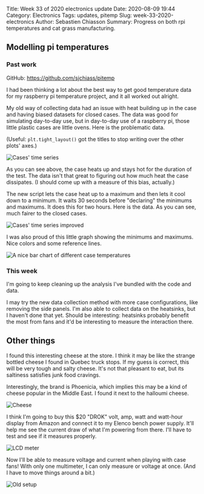 Title: Week 33 of 2020 electronics update
Date: 2020-08-09 19:44
Category: Electronics
Tags: updates, pitemp
Slug: week-33-2020-electronics
Author: Sebastien Chiasson
Summary: Progress on both rpi temperatures and cat grass manufacturing.

## Modelling pi temperatures

### Past work

GitHub: <https://github.com/sjchiass/pitemp>

I had been thinking a lot about the best way to get good temperature data for my raspberry pi temperature project, and it all worked out alright.

My old way of collecting data had an issue with heat building up in the case and having biased datasets for closed cases. The data was good for simulating day-to-day use, but in day-to-day use of a raspberry pi, those little plastic cases are little ovens. Here is the problematic data.

(Useful: `plt.tight_layout()` got the titles to stop writing over the other plots' axes.)

![Cases' time series]({static}images/updates/33/timeseries.png)

As you can see above, the case heats up and stays hot for the duration of the test. The data isn't that great to figuring out how much heat the case dissipates. (I should come up with a measure of this bias, actually.)

The new script lets the case heat up to a maximum and then lets it cool down to a minimum. It waits 30 seconds before "declaring" the minimums and maximums. It does this for two hours. Here is the data. As you can see, much fairer to the closed cases.

![Cases' time series improved]({static}images/updates/33/time_series_better.png)

I was also proud of this little graph showing the minimums and maximums. Nice colors and some reference lines.

![A nice bar chart of different case temperatures]({static}images/updates/33/minmax_temps.png)

### This week

I'm going to keep cleaning up the analysis I've bundled with the code and data.

I may try the new data collection method with more case configurations, like removing the side panels. I'm also able to collect data on the heatsinks, but I haven't done that yet. Should be interesting: heatsinks probably benefit the most from fans and it'd be interesting to measure the interaction there.

## Other things

I found this interesting cheese at the store. I think it may be like the strange bottled cheese I found in Quebec truck stops. If my guess is correct, this will be very tough and salty cheese. It's not that pleasant to eat, but its saltiness satisfies junk food cravings.

Interestingly, the brand is Phoenicia, which implies this may be a kind of cheese popular in the Middle East. I found it next to the halloumi cheese.

![Cheese]({static}images/updates/33/20200809_131912.jpg)

I think I'm going to buy this $20 "DROK" volt, amp, watt and watt-hour display from Amazon and connect it to my Elenco bench power supply. It'll help me see the current draw of what I'm powering from there. I'll have to test and see if it measures properly.

![LCD meter]({static}images/updates/33/voltmeter.jpg)

Now I'll be able to measure voltage and current when playing with case fans! With only one multimeter, I can only measure or voltage at once. (And I have to move things around a bit.)

![Old setup]({static}images/updates/33/20200704_192253.jpg)
